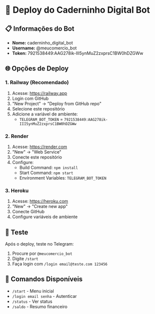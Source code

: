 # 🚀 Deploy do Caderninho Digital Bot

## 📋 Informações do Bot

- **Nome:** caderninho_digital_bot
- **Username:** @meucomercio_bot
- **Token:** 7921538449:AAG278ik-III5ynMuZ2zxprsC1BW0hDZGWw

## 🌐 Opções de Deploy

### 1. Railway (Recomendado)
1. Acesse: https://railway.app
2. Login com GitHub
3. "New Project" → "Deploy from GitHub repo"
4. Selecione este repositório
5. Adicione a variável de ambiente:
   - `TELEGRAM_BOT_TOKEN` = `7921538449:AAG278ik-III5ynMuZ2zxprsC1BW0hDZGWw`

### 2. Render
1. Acesse: https://render.com
2. "New" → "Web Service"
3. Conecte este repositório
4. Configure:
   - Build Command: `npm install`
   - Start Command: `npm start`
   - Environment Variables: `TELEGRAM_BOT_TOKEN`

### 3. Heroku
1. Acesse: https://heroku.com
2. "New" → "Create new app"
3. Conecte GitHub
4. Configure variáveis de ambiente

## 📱 Teste

Após o deploy, teste no Telegram:
1. Procure por `@meucomercio_bot`
2. Digite `/start`
3. Faça login com `/login email@teste.com 123456`

## 🔧 Comandos Disponíveis

- `/start` - Menu inicial
- `/login email senha` - Autenticar
- `/status` - Ver status
- `/saldo` - Resumo financeiro
